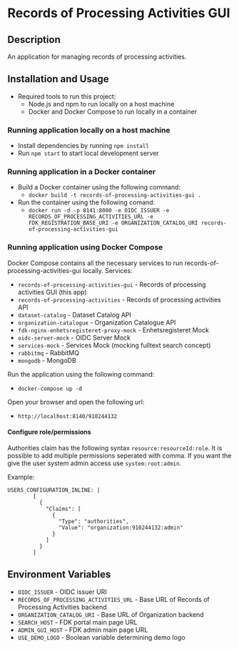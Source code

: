 # Records of Processing Activities GUI

## Description

An application for managing records of processing activities.

## Installation and Usage

- Required tools to run this project:
  - Node.js and npm to run locally on a host machine
  - Docker and Docker Compose to run locally in a container

### Running application locally on a host machine

- Install dependencies by running `npm install`
- Run `npm start` to start local development server

### Running application in a Docker container

- Build a Docker container using the following command:
  - `docker build -t records-of-processing-activities-gui .`
- Run the container using the following comand:
  - `docker run -d -p 8141:8080 -e OIDC_ISSUER -e RECORDS_OF_PROCESSING_ACTIVITIES_URL -e FDK_REGISTRATION_BASE_URI -e ORGANIZATION_CATALOG_URI records-of-processing-activities-gui`

### Running application using Docker Compose

Docker Compose contains all the necessary services to run records-of-processing-activities-gui locally.
Services:

- `records-of-processing-activities-gui` - Records of processing activities GUI (this app)
- `records-of-processing-activities` - Records of processing activities API
- `dataset-catalog` - Dataset Catalog API
- `organization-catalogue` - Organization Catalogue API
- `fdk-nginx-enhetsregisteret-proxy-mock` - Enhetsregisteret Mock
- `oidc-server-mock` - OIDC Server Mock
- `services-mock` - Services Mock (mocking fulltext search concept)
- `rabbitmq` - RabbitMQ
- `mongodb` - MongoDB

Run the application using the following command:

- `docker-compose up -d`

Open your browser and open the following url:

- `http://localhost:8140/910244132`

#### Configure role/permissions

Authorities claim has the following syntax `resource:resourceId:role`. It is possible to add multiple permissions seperated with comma. If you want the give the user system admin access use `system:root:admin`.

Example:

```
USERS_CONFIGURATION_INLINE: |
        [
          {
            "Claims": [
              {
                "Type": "authorities",
                "Value": "organization:910244132:admin"
              }
            ]
          }
        ]
```

## Environment Variables

- `OIDC_ISSUER` - OIDC issuer URI
- `RECORDS_OF_PROCESSING_ACTIVITIES_URL` - Base URL of Records of Processing Activities backend
- `ORGANIZATION_CATALOG_URI` - Base URL of Organization backend
- `SEARCH_HOST` - FDK portal main page URL
- `ADMIN_GUI_HOST` - FDK admin main page URL
- `USE_DEMO_LOGO` - Boolean variable determining demo logo
